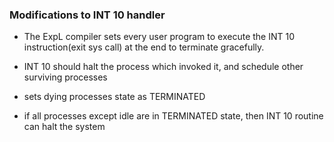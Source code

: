 ### Modifications to INT 10 handler

- The ExpL compiler sets every user program to execute the INT 10 instruction(exit sys call) at the end to terminate gracefully.

- INT 10 should halt the process which invoked it, and schedule other surviving processes

- sets dying processes state as TERMINATED

- if all processes except idle are in TERMINATED state, then INT 10 routine can halt the system